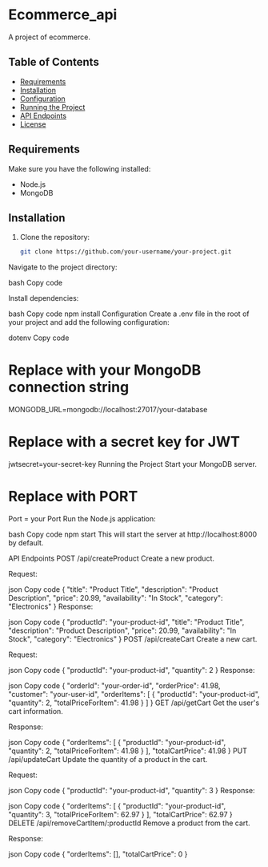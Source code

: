 
# Ecommerce_api

A project of ecommerce.

## Table of Contents

- [Requirements](#requirements)
- [Installation](#installation)
- [Configuration](#configuration)
- [Running the Project](#running-the-project)
- [API Endpoints](#api-endpoints)
- [License](#license)

## Requirements

Make sure you have the following installed:

- Node.js
- MongoDB

## Installation

1. Clone the repository:

   ```bash
   git clone https://github.com/your-username/your-project.git
Navigate to the project directory:

bash
Copy code

Install dependencies:

bash
Copy code
npm install
Configuration
Create a .env file in the root of your project and add the following configuration:

dotenv
Copy code
# Replace with your MongoDB connection string
MONGODB_URL=mongodb://localhost:27017/your-database

# Replace with a secret key for JWT
jwtsecret=your-secret-key
Running the Project
Start your MongoDB server.
# Replace with PORT
Port = your Port
Run the Node.js application:

bash
Copy code
npm start
This will start the server at http://localhost:8000 by default.

API Endpoints
POST /api/createProduct
Create a new product.

Request:

json
Copy code
{
  "title": "Product Title",
  "description": "Product Description",
  "price": 20.99,
  "availability": "In Stock",
  "category": "Electronics"
}
Response:

json
Copy code
{
  "productId": "your-product-id",
  "title": "Product Title",
  "description": "Product Description",
  "price": 20.99,
  "availability": "In Stock",
  "category": "Electronics"
}
POST /api/createCart
Create a new cart.

Request:

json
Copy code
{
  "productId": "your-product-id",
  "quantity": 2
}
Response:

json
Copy code
{
  "orderId": "your-order-id",
  "orderPrice": 41.98,
  "customer": "your-user-id",
  "orderItems": [
    {
      "productId": "your-product-id",
      "quantity": 2,
      "totalPriceForItem": 41.98
    }
  ]
}
GET /api/getCart
Get the user's cart information.

Response:

json
Copy code
{
  "orderItems": [
    {
      "productId": "your-product-id",
      "quantity": 2,
      "totalPriceForItem": 41.98
    }
  ],
  "totalCartPrice": 41.98
}
PUT /api/updateCart
Update the quantity of a product in the cart.

Request:

json
Copy code
{
  "productId": "your-product-id",
  "quantity": 3
}
Response:

json
Copy code
{
  "orderItems": [
    {
      "productId": "your-product-id",
      "quantity": 3,
      "totalPriceForItem": 62.97
    }
  ],
  "totalCartPrice": 62.97
}
DELETE /api/removeCartItem/:productId
Remove a product from the cart.

Response:

json
Copy code
{
  "orderItems": [],
  "totalCartPrice": 0
}


